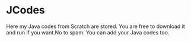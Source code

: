 # JCodes
Here my Java codes from Scratch are stored. You are free to download it and run if you want. No to spam.  You can add your Java codes too.

